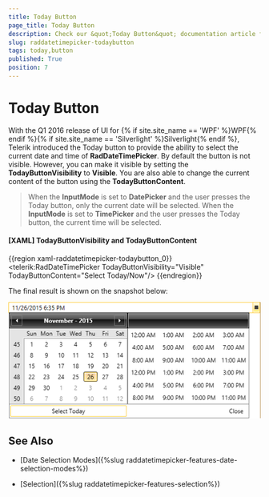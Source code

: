 ```yaml
---
title: Today Button
page_title: Today Button
description: Check our &quot;Today Button&quot; documentation article for the RadDateTimePicker {{ site.framework_name }} control.
slug: raddatetimepicker-todaybutton
tags: today,button
published: True
position: 7
---
```


# Today Button

With the Q1 2016 release of UI for {% if site.site_name == 'WPF' %}WPF{% endif %}{% if site.site_name == 'Silverlight' %}Silverlight{% endif %}, Telerik introduced the Today button to provide the ability to select the current date and time of __RadDateTimePicker__. By default the button is not visible. However, you can make it visible by setting the __TodayButtonVisibility__ to __Visible__. You are also able to change the current content of the button using the __TodayButtonContent__.

>When the __InputMode__ is set to __DatePicker__ and the user presses the Today button, only the current date will be selected. When the __InputMode__ is set to __TimePicker__ and the user presses the Today button, the current time will be selected.

#### [XAML] __TodayButtonVisibility and TodayButtonContent__

{{region xaml-raddatetimepicker-todaybutton_0}}
	<telerik:RadDateTimePicker TodayButtonVisibility="Visible" TodayButtonContent="Select Today/Now"/>
{{endregion}}

The final result is shown on the snapshot below:

![raddatetimepicker-todaybutton-0](images/raddatetimepicker-todaybutton-01.png)

## See Also

 * [Date Selection Modes]({%slug raddatetimepicker-features-date-selection-modes%})

 * [Selection]({%slug raddatetimepicker-features-selection%})

